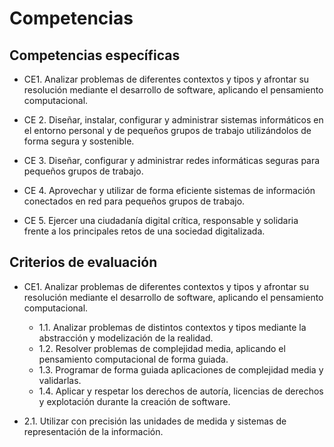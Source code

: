 # Competencias

## Competencias específicas
* CE1. Analizar problemas de diferentes contextos y tipos y afrontar su resolución mediante el desarrollo de software, aplicando el pensamiento computacional.

* CE 2. Diseñar, instalar, configurar y administrar sistemas informáticos en el entorno personal y de pequeños grupos de trabajo utilizándolos de forma segura y sostenible.

* CE 3. Diseñar, configurar y administrar redes informáticas seguras para pequeños grupos de trabajo.

* CE 4. Aprovechar y utilizar de forma eficiente sistemas de información conectados en red para pequeños grupos de trabajo.

* CE 5. Ejercer una ciudadanía digital crítica, responsable y solidaria frente a los principales retos de una sociedad digitalizada.

## Criterios de evaluación

* CE1. Analizar problemas de diferentes contextos y tipos y afrontar su resolución mediante el desarrollo de software, aplicando el pensamiento computacional.
  * 1.1. Analizar problemas de distintos contextos y tipos mediante la abstracción y modelización de la realidad.
  * 1.2. Resolver problemas de complejidad media, aplicando el pensamiento computacional de forma guiada.
  * 1.3. Programar de forma guiada aplicaciones de complejidad media y validarlas.
  * 1.4. Aplicar y respetar los derechos de autoría, licencias de derechos y explotación durante la creación de software.

* 2.1. Utilizar con precisión las unidades de medida y sistemas de representación de la información.



